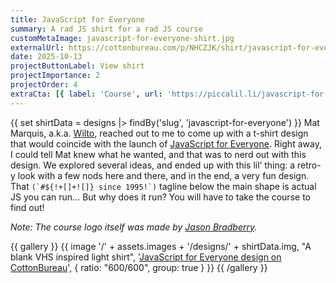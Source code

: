 ```yaml
---
title: JavaScript for Everyone
summary: A rad JS shirt for a rad JS course
customMetaImage: javascript-for-everyone-shirt.jpg
externalUrl: https://cottonbureau.com/p/NHCZJK/shirt/javascript-for-everyone#/29933216/tee-men-premium-lightweight-natural-100percent-cotton-m
date: 2025-10-13
projectButtonLabel: View shirt
projectImportance: 2
projectOrder: 4
extraCta: [{ label: 'Course', url: 'https://piccalil.li/javascript-for-everyone' }]
---
```


{{ set shirtData = designs |> findBy('slug', 'javascript-for-everyone') }}
Mat Marquis, a.k.a. [Wilto](https://wil.to/), reached out to me to come up with a t-shirt design that would coincide with the launch of [JavaScript for Everyone](https://piccalil.li/javascript-for-everyone). Right away, I could tell Mat knew what he wanted, and that was to nerd out with this design. We explored several ideas, and ended up with this lil’ thing: a retro-y look with a few nods here and there, and in the end, a very fun design. That ``(`#${!+[]+![]} since 1995!`)`` tagline below the main shape is actual JS you can run… But why does it run? You will have to take the course to find out!

_Note: The course logo itself was made by [Jason Bradberry](https://bsky.app/profile/jasonbradberry.bsky.social)._

{{ gallery }}
{{ image '/' + assets.images + '/designs/' + shirtData.img, "A blank VHS inspired light shirt", '<a href="'+shirtData.links.CottonBureau+'">JavaScript for Everyone design on CottonBureau</a>', { ratio: "600/600", group: true } }}
{{ /gallery }}
